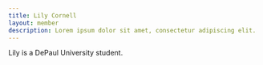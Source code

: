 ```yaml
---
title: Lily Cornell
layout: member
description: Lorem ipsum dolor sit amet, consectetur adipiscing elit. 
---
```

Lily is a DePaul University student.